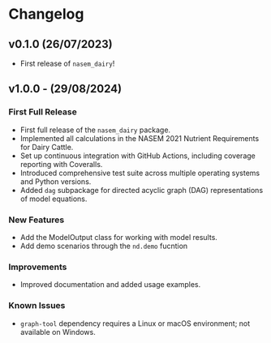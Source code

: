 # Changelog

<!--next-version-placeholder-->

## v0.1.0 (26/07/2023)

- First release of `nasem_dairy`!

## v1.0.0 - (29/08/2024)
### First Full Release
- First full release of the `nasem_dairy` package.
- Implemented all calculations in the NASEM 2021 Nutrient Requirements for Dairy Cattle.
- Set up continuous integration with GitHub Actions, including coverage reporting with Coveralls.
- Introduced comprehensive test suite across multiple operating systems and Python versions.
- Added `dag` subpackage for directed acyclic graph (DAG) representations of model equations.

### New Features
- Add the ModelOutput class for working with model results.
- Add demo scenarios through the `nd.demo` fucntion

### Improvements
- Improved documentation and added usage examples.

### Known Issues
- `graph-tool` dependency requires a Linux or macOS environment; not available on Windows.
